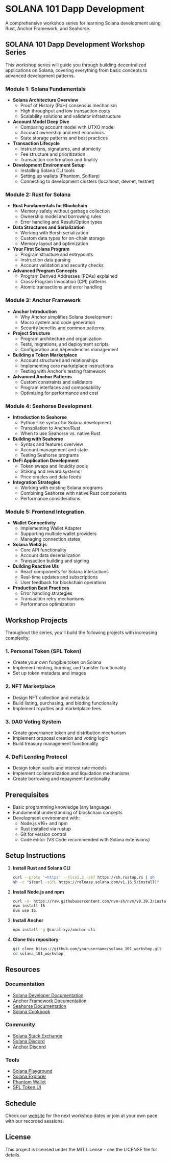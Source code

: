 # SOLANA 101 Dapp Development

A comprehensive workshop series for learning Solana development using Rust, Anchor Framework, and Seahorse.

## SOLANA 101 Dapp Development Workshop Series

This workshop series will guide you through building decentralized applications on Solana, covering everything from basic concepts to advanced development patterns.

### Module 1: Solana Fundamentals

- **Solana Architecture Overview**
  - Proof of History (PoH) consensus mechanism
  - High throughput and low transaction costs
  - Scalability solutions and validator infrastructure
- **Account Model Deep Dive**
  - Comparing account model with UTXO model
  - Account ownership and rent economics
  - State storage patterns and best practices
- **Transaction Lifecycle**
  - Instructions, signatures, and atomicity
  - Fee structure and prioritization
  - Transaction confirmation and finality
- **Development Environment Setup**
  - Installing Solana CLI tools
  - Setting up wallets (Phantom, Solflare)
  - Connecting to development clusters (localhost, devnet, testnet)

### Module 2: Rust for Solana

- **Rust Fundamentals for Blockchain**
  - Memory safety without garbage collection
  - Ownership model and borrowing rules
  - Error handling and Result/Option types
- **Data Structures and Serialization**
  - Working with Borsh serialization
  - Custom data types for on-chain storage
  - Memory layout and optimization
- **Your First Solana Program**
  - Program structure and entrypoints
  - Instruction data parsing
  - Account validation and security checks
- **Advanced Program Concepts**
  - Program Derived Addresses (PDAs) explained
  - Cross-Program Invocation (CPI) patterns
  - Atomic transactions and error handling

### Module 3: Anchor Framework

- **Anchor Introduction**
  - Why Anchor simplifies Solana development
  - Macro system and code generation
  - Security benefits and common patterns
- **Project Structure**
  - Program architecture and organization
  - Tests, migrations, and deployment scripts
  - Configuration and dependencies management
- **Building a Token Marketplace**
  - Account structures and relationships
  - Implementing core marketplace instructions
  - Testing with Anchor's testing framework
- **Advanced Anchor Patterns**
  - Custom constraints and validators
  - Program interfaces and composability
  - Optimizing for performance and cost

### Module 4: Seahorse Development

- **Introduction to Seahorse**
  - Python-like syntax for Solana development
  - Transpilation to Anchor/Rust
  - When to use Seahorse vs. native Rust
- **Building with Seahorse**
  - Syntax and features overview
  - Account management and state
  - Testing Seahorse programs
- **DeFi Application Development**
  - Token swaps and liquidity pools
  - Staking and reward systems
  - Price oracles and data feeds
- **Integration Strategies**
  - Working with existing Solana programs
  - Combining Seahorse with native Rust components
  - Performance considerations

### Module 5: Frontend Integration

- **Wallet Connectivity**
  - Implementing Wallet Adapter
  - Supporting multiple wallet providers
  - Managing connection states
- **Solana Web3.js**
  - Core API functionality
  - Account data deserialization
  - Transaction building and signing
- **Building Reactive UIs**
  - React components for Solana interactions
  - Real-time updates and subscriptions
  - User feedback for blockchain operations
- **Production Best Practices**
  - Error handling strategies
  - Transaction retry mechanisms
  - Performance optimization

## Workshop Projects

Throughout the series, you'll build the following projects with increasing complexity:

### 1. Personal Token (SPL Token)
- Create your own fungible token on Solana
- Implement minting, burning, and transfer functionality
- Set up token metadata and images

### 2. NFT Marketplace
- Design NFT collection and metadata
- Build listing, purchasing, and bidding functionality
- Implement royalties and marketplace fees

### 3. DAO Voting System
- Create governance token and distribution mechanism
- Implement proposal creation and voting logic
- Build treasury management functionality

### 4. DeFi Lending Protocol
- Design token vaults and interest rate models
- Implement collateralization and liquidation mechanisms
- Create borrowing and repayment functionality

## Prerequisites

- Basic programming knowledge (any language)
- Fundamental understanding of blockchain concepts
- Development environment with:
  - Node.js v16+ and npm
  - Rust installed via rustup
  - Git for version control
  - Code editor (VS Code recommended with Solana extensions)

## Setup Instructions

1. **Install Rust and Solana CLI**
   ```bash
   curl --proto '=https' --tlsv1.2 -sSf https://sh.rustup.rs | sh
   sh -c "$(curl -sSfL https://release.solana.com/v1.16.5/install)"
   ```

2. **Install Node.js and npm**
   ```bash
   curl -o- https://raw.githubusercontent.com/nvm-sh/nvm/v0.39.3/install.sh | bash
   nvm install 16
   nvm use 16
   ```

3. **Install Anchor**
   ```bash
   npm install -g @coral-xyz/anchor-cli
   ```

4. **Clone this repository**
   ```bash
   git clone https://github.com/yourusername/solana_101_workshop.git
   cd solana_101_workshop
   ```

## Resources

### Documentation
- [Solana Developer Documentation](https://docs.solana.com/)
- [Anchor Framework Documentation](https://www.anchor-lang.com/)
- [Seahorse Documentation](https://seahorse-lang.org/)
- [Solana Cookbook](https://solanacookbook.com/)

### Community
- [Solana Stack Exchange](https://solana.stackexchange.com/)
- [Solana Discord](https://discord.com/invite/solana)
- [Anchor Discord](https://discord.com/invite/PDeRXyVURd)

### Tools
- [Solana Playground](https://beta.solpg.io/)
- [Solana Explorer](https://explorer.solana.com/)
- [Phantom Wallet](https://phantom.app/)
- [SPL Token UI](https://spl-token-ui.com/)

## Schedule

Check our [website](https://example.com/solana-workshop) for the next workshop dates or join at your own pace with our recorded sessions.

## License

This project is licensed under the MIT License - see the LICENSE file for details.